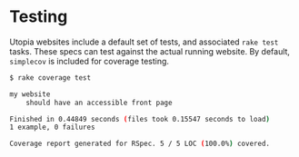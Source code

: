 # Testing

Utopia websites include a default set of tests, and associated `rake test` tasks. These specs can test against the actual running website. By default, `simplecov` is included for coverage testing.

```bash
$ rake coverage test

my website
	should have an accessible front page

Finished in 0.44849 seconds (files took 0.15547 seconds to load)
1 example, 0 failures

Coverage report generated for RSpec. 5 / 5 LOC (100.0%) covered.
```